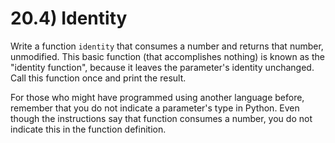 # 20.4) Identity

Write a function `identity` that consumes a number and returns that number,
unmodified. This basic function (that accomplishes nothing) is known as the
"identity function", because it leaves the parameter's identity unchanged. Call
this function once and print the result.

For those who might have programmed using another language before, remember that
you do not indicate a parameter's type in Python. Even though the instructions
say that function consumes a number, you do not indicate this in the function
definition.
